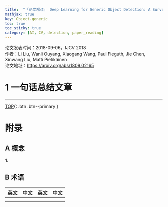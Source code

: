 ```yaml
---
title:  "「论文解读」 Deep Learning for Generic Object Detection: A Survey"
mathjax: true
key: Object-generic
toc: true
toc_sticky: true
category: [AI, CV, detection, paper_reading]
---
```

<span id='head'></span>   
>
论文发表时间：2018-09-06，IJCV 2018            
作者：Li Liu, Wanli Ouyang, Xiaogang Wang, Paul Fieguth, Jie Chen, Xinwang Liu, Matti Pietikäinen       
论文地址：<https://arxiv.org/abs/1809.02165>   

<!--more-->   

# 1 一句话总结文章  





------------------
[TOP](#head){: .btn .btn--primary }   


# 附录
## A 概念
<span id="symbol">**1.**</span>    


## B 术语

| 英文 | 中文 | 英文 | 中文 |
| --- | --- | --- | --- |
|  |  |  |  |
|  |  |   |  |
